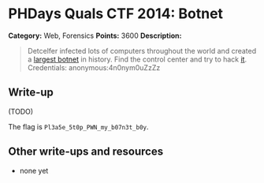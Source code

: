 # PHDays Quals CTF 2014: Botnet

**Category:** Web, Forensics
**Points:** 3600
**Description:**

> Detcelfer infected lots of computers throughout the world and created a [largest botnet](http://195.133.87.176:8888) in history. Find the control center and try to hack [it](http://ctfarchive.phdays.com/phd4quals/botnet%20%283600%29/ctf-task-paul-botnet.ova).
> Credentials: anonymous:4n0nym0uZzZz

## Write-up

(TODO)

The flag is `Pl3a5e_5t0p_PWN_my_b07n3t_b0y`.

## Other write-ups and resources

* none yet
